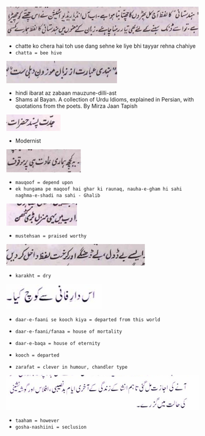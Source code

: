 

![](./img/chatteKoCherna.png)

* chatte ko chera hai toh use dang sehne ke liye bhi tayyar rehna chahiye
* `chatta = bee hive`


![](./img/hindiIbarat.png)
* hindi ibarat az zabaan mauzune-dilli-ast
* Shams al Bayan. A collection of Urdu Idioms, explained in Persian, with quotations from the poets. By Mirza Jaan Tapish

![](./img/JiddatPasand.png)

* Modernist

![](./img/mauqoof.png)

* `mauqoof = depend upon`
* `ek hungama pe maqoof hai ghar ki raunaq, nauha-e-gham hi sahi naghma-e-shadi na sahi - Ghalib`

![](./img/mustehsan.png)

* `mustehsan = praised worthy`

![](./img/karakht.png)

* `karakht = dry`

![](./img/kooch.png)

* `daar-e-faani se kooch kiya = departed from this world`
* `daar-e-faani/fanaa = house of mortality`
* `daar-e-baqa = house of eternity`
* `kooch = departed`

* `zarafat = clever in humour, chandler type`

![](./img/taaham.png)

* `taaham = however`
* `gosha-nashiini = seclusion`
